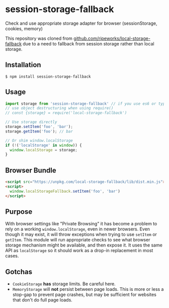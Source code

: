 # session-storage-fallback
Check and use appropriate storage adapter for browser (sessionStorage, cookies, memory)

This repository was cloned from [github.com/ripeworks/local-storage-fallback](https://github.com/ripeworks/local-storage-fallback) due to a need to fallback from session storage rather than local storage.

## Installation

```
$ npm install session-storage-fallback
```

## Usage

```js
import storage from 'session-storage-fallback' // if you use es6 or typescript
// use object destructuring when using require()
// const {storage} = require('local-storage-fallback')

// Use storage directly
storage.setItem('foo', 'bar');
storage.getItem('foo'); // bar

// Or shim window.localStorage
if (!('localStorage' in window)) {
  window.localStorage = storage;
}
```

## Browser Bundle

```html
<script src="https://unpkg.com/local-storage-fallback/lib/dist.min.js"></script>
<script>
  window.localStorageFallback.setItem('foo', 'bar')
</script>
```

## Purpose

With browser settings like "Private Browsing" it has become a problem to rely on a working `window.localStorage`, even in newer browsers. Even though it may exist, it will throw exceptions when trying to use `setItem` or `getItem`. This module will run appropriate checks to see what browser storage mechanism might be available, and then expose it. It uses the same API as `localStorage` so it should work as a drop-in replacement in most cases.

## Gotchas

* `CookieStorage` __has__ storage limits. Be careful here.
* `MemoryStorage` will __not__ persist between page loads. This is more or less a stop-gap to prevent page crashes, but may be sufficient for websites that don't do full page loads.
